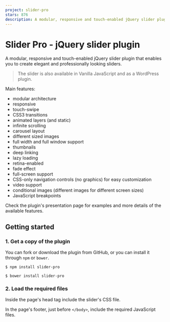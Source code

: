 ```yaml
---
project: slider-pro
stars: 876
description: A modular, responsive and touch-enabled jQuery slider plugin that enables you to create elegant and professionally looking sliders.
---
```


Slider Pro - jQuery slider plugin
=================================

A modular, responsive and touch-enabled jQuery slider plugin that enables you to create elegant and professionally looking sliders.

> The slider is also available in Vanilla JavaScript and as a WordPress plugin.

Main features:

-   modular architecture
-   responsive
-   touch-swipe
-   CSS3 transitions
-   animated layers (and static)
-   infinite scrolling
-   carousel layout
-   different sized images
-   full width and full window support
-   thumbnails
-   deep linking
-   lazy loading
-   retina-enabled
-   fade effect
-   full-screen support
-   CSS-only navigation controls (no graphics) for easy customization
-   video support
-   conditional images (different images for different screen sizes)
-   JavaScript breakpoints

Check the plugin's presentation page for examples and more details of the available features.

Getting started
---------------

### 1\. Get a copy of the plugin

You can fork or download the plugin from GitHub, or you can install it through `npm` or `bower`.

```
$ npm install slider-pro
```

```
$ bower install slider-pro
```

### 2\. Load the required files

Inside the page's head tag include the slider's CSS file.

<link rel\="stylesheet" href\="dist/css/slider-pro.min.css"/>

In the page's footer, just before `</body>`, include the required JavaScript files.

<script src\="https://code.jquery.com/jquery-3.6.2.min.js"\></script\>
<script src\="dist/js/jquery.sliderPro.min.js"\></script\>

From unpkg.com:

<link rel\="stylesheet" href\="https://unpkg.com/slider-pro/dist/css/slider-pro.min.css"/>
<script type\="text/javascript" src\="https://unpkg.com/slider-pro/dist/js/jquery.sliderPro.min.js"\></script\>

### 3\. Create the HTML markup

<div class\="slider-pro" id\="my-slider"\>
	<div class\="sp-slides"\>
		<!-- Slide 1 -->
		<div class\="sp-slide"\>
			<img class\="sp-image" src\="path/to/image1.jpg"/>
		</div\>
		
		<!-- Slide 2 -->
		<div class\="sp-slide"\>
			<p\>Lorem ipsum dolor sit amet</p\>
		</div\>
		
		<!-- Slide 3 -->
		<div class\="sp-slide"\>
			<h3 class\="sp-layer"\>Lorem ipsum dolor sit amet</h3\>
			<p class\="sp-layer"\>consectetur adipisicing elit</p\>
		</div\>
	</div\>
</div\>

The structure you see in the code above (slider-pro > sp-slides > sp-slide) as well as the class names used are required.

If you add an image to the slide and you want it to behave like a background image you need to add the `sp-image` class to it.

More about the supported content (i.e., layers, html, video) in the Modules doc.

### 4\. Instantiate the slider

<script type\="text/javascript"\>
	jQuery( document ).ready(function( $ ) {
		$( '#my-slider' ).sliderPro();
	});
</script\>

Slider Pro has 50+ options which you can pass to the slider when you instantiate it. More about this in the JavaScript API doc.

Detailed usage instructions
---------------------------

-   JavaScript API
    -   1\. Properties
    -   2\. Public Methods
    -   3\. Callbacks
-   Modules
    -   1\. Fade
    -   2\. Caption
    -   3\. Full Screen
    -   4\. Lazy Loading
    -   5\. Retina
    -   6\. Conditional Images
    -   7\. Layers
    -   8\. Deep Linking
    -   9\. Autoplay
    -   10\. Touch Swipe
    -   11\. Buttons
    -   12\. Arrows
    -   13\. Keyboard
    -   14\. Thumbnails
    -   15\. Thumbnail Touch Swipe
    -   16\. Thumbnail Arrows
    -   17\. Video

Support
-------

If you found a bug or have a feature suggestion, please submit it in the Issues tracker.

If you need help with implementing the slider in your project, I recommend using Stack Overflow instead of the Issues tracker.

License
-------

The plugin is available under the MIT license.
